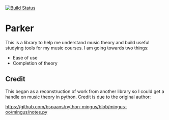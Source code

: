 [![Build Status](https://travis-ci.org/chrisgilmerproj/parker.svg?branch=master)](https://travis-ci.org/chrisgilmerproj/parker)

# Parker

This is a library to help me understand music theory and build useful studying
tools for my music courses.  I am going towards two things:

- Ease of use
- Completion of theory


## Credit

This began as a reconstruction of work from another library so I could get a
handle on music theory in python. Credit is due to the original author:

https://github.com/bspaans/python-mingus/blob/mingus-oo/mingus/notes.py
